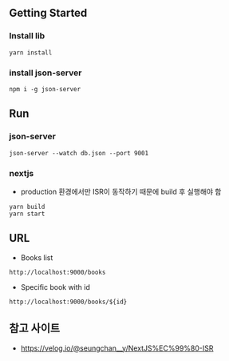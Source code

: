 
## Getting Started

### Install lib
```
yarn install
```

### install json-server
```
npm i -g json-server
```

## Run
### json-server
```
json-server --watch db.json --port 9001
```
### nextjs
- production 환경에서만 ISR이 동작하기 때문에 build 후 실행해야 함
```
yarn build
yarn start
```


## URL
- Books list
```
http://localhost:9000/books
```
- Specific book with id
```
http://localhost:9000/books/${id}
```

## 참고 사이트
- https://velog.io/@seungchan__y/NextJS%EC%99%80-ISR